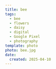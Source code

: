 ```yaml
---
title: bee
tags:
  - bee
  - flowers
  - daisy
  - digital
  - Google Pixel
  - photography
template: photo
photo: bee.jpg
date:
  created: 2025-04-10
---
```

